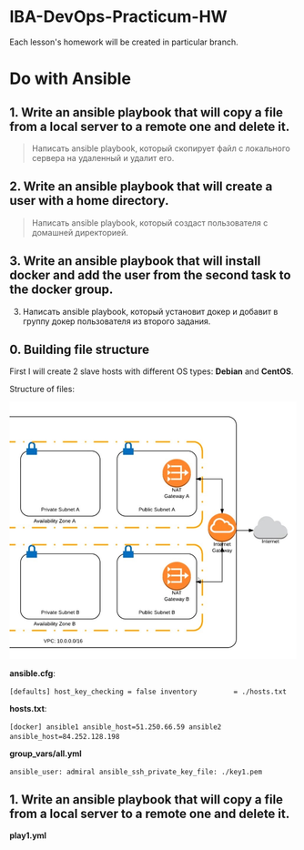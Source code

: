 # IBA-DevOps-Practicum-HW
Each lesson's homework will be created in particular branch.

# Do with Ansible

## 1. Write an ansible playbook that will copy a file from a local server to a remote one and delete it.
>	Написать ansible playbook, который скопирует файл с локального сервера на удаленный и удалит его.
## 2. Write an ansible playbook that will create a user with a home directory.
> Написать ansible playboоk, который создаст пользователя с домашней директорией.
## 3. Write an ansible playbook that will install docker and add the user from the second task to the docker group.
3.	Написать ansible playbook, который установит докер и добавит в группу докер пользователя из второго задания.

## 0. Building file structure
First I will create 2 slave hosts with different OS types: **Debian** and **CentOS**.

Structure of files:

![](/img/Screenshot_1.jpg)

**ansible.cfg**:

`
[defaults]
host_key_checking = false
inventory         = ./hosts.txt
`

**hosts.txt**:

`
[docker]
ansible1 ansible_host=51.250.66.59
ansible2 ansible_host=84.252.128.198
`

**group_vars/all.yml**

`
ansible_user: admiral
ansible_ssh_private_key_file: ./key1.pem
`

## 1. Write an ansible playbook that will copy a file from a local server to a remote one and delete it.

**play1.yml**

